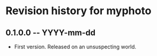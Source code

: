 # Revision history for myphoto

## 0.1.0.0 -- YYYY-mm-dd

* First version. Released on an unsuspecting world.
